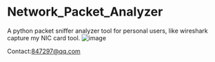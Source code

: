 # Network_Packet_Analyzer
A python packet sniffer analyzer tool for personal users, like wireshark capture my NIC card tool.
![image](public/images/image1.png)

Contact:847297@qq.com
